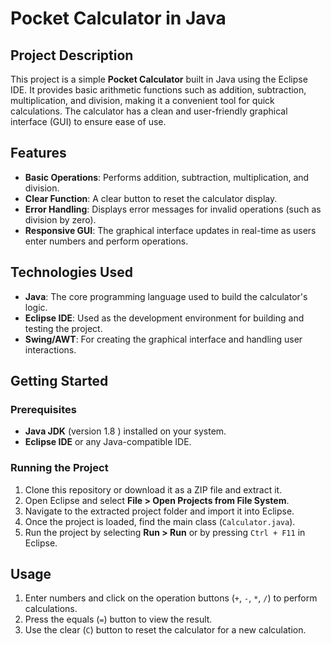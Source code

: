 # Pocket Calculator in Java

## Project Description
This project is a simple **Pocket Calculator** built in Java using the Eclipse IDE. It provides basic arithmetic functions such as addition, subtraction, multiplication, and division, making it a convenient tool for quick calculations.
The calculator has a clean and user-friendly graphical interface (GUI) to ensure ease of use.

## Features
- **Basic Operations**: Performs addition, subtraction, multiplication, and division.
- **Clear Function**: A clear button to reset the calculator display.
- **Error Handling**: Displays error messages for invalid operations (such as division by zero).
- **Responsive GUI**: The graphical interface updates in real-time as users enter numbers and perform operations.

## Technologies Used
- **Java**: The core programming language used to build the calculator's logic.
- **Eclipse IDE**: Used as the development environment for building and testing the project.
- **Swing/AWT**: For creating the graphical interface and handling user interactions.

## Getting Started

### Prerequisites
- **Java JDK** (version 1.8 ) installed on your system.
- **Eclipse IDE** or any Java-compatible IDE.

### Running the Project
1. Clone this repository or download it as a ZIP file and extract it.
2. Open Eclipse and select **File > Open Projects from File System**.
3. Navigate to the extracted project folder and import it into Eclipse.
4. Once the project is loaded, find the main class (`Calculator.java`).
5. Run the project by selecting **Run > Run** or by pressing `Ctrl + F11` in Eclipse.

## Usage
1. Enter numbers and click on the operation buttons (`+`, `-`, `*`, `/`) to perform calculations.
2. Press the equals (`=`) button to view the result.
3. Use the clear (`C`) button to reset the calculator for a new calculation.
